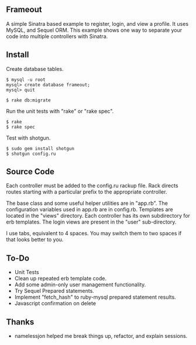 Frameout
--------

A simple Sinatra based example to register, login, and view a profile. It uses MySQL, and Sequel ORM. This example shows one way to separate your code into multiple controllers with Sinatra.

Install
-------

Create database tables.

	$ mysql -u root
	mysql> create database frameout;
	mysql> quit
	
	$ rake db:migrate

Run the unit tests with "rake" or "rake spec".

	$ rake
	$ rake spec

Test with shotgun.

	$ sudo gem install shotgun
	$ shotgun config.ru

Source Code
-----------

Each controller must be added to the config.ru rackup file. Rack directs routes starting with a particular prefix to the appropriate controller. 

The base class and some useful helper utilities are in "app.rb". The configuration variables used in app.rb are in config.rb. Templates are located in the "views" directory. Each controller has its own subdirectory for erb templates. The login views are present in the "user" sub-directory.

I use tabs, equivalent to 4 spaces. You may switch them to two spaces if that looks better to you.

To-Do
-----

- Unit Tests
- Clean up repeated erb template code.
- Add some admin-only user management functionality.
- Try Sequel Prepared statements.
- Implement "fetch_hash" to ruby-mysql prepared statement results.
- Javascript confirmation on delete

Thanks
------

- namelessjon helped me break things up, refactor, and explain sessions.
